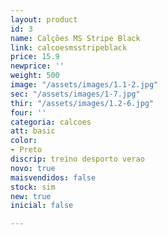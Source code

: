 ```yaml
---
layout: product
id: 3
name: Calções MS Stripe Black
link: calcoesmsstripeblack
price: 15.9
newprice: ''
weight: 500
image: "/assets/images/1.1-2.jpg"
sec: "/assets/images/1-7.jpg"
thir: "/assets/images/1.2-6.jpg"
four: ''
categoria: calcoes
att: basic
color:
- Preto
discrip: treino desporto verao
novo: true
maisvendidos: false
stock: sim
new: true
inicial: false

---
```

